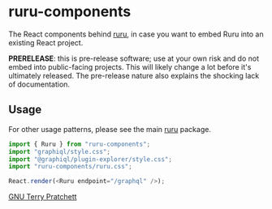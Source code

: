 # ruru-components

The React components behind [ruru][], in case you want to embed Ruru into an
existing React project.

**PRERELEASE**: this is pre-release software; use at your own risk and do not
embed into public-facing projects. This will likely change a lot before it's
ultimately released. The pre-release nature also explains the shocking lack of
documentation.

## Usage

For other usage patterns, please see the main [ruru][] package.

```js
import { Ruru } from "ruru-components";
import "graphiql/style.css";
import "@graphiql/plugin-explorer/style.css";
import "ruru-components/ruru.css";

React.render(<Ruru endpoint="/graphql" />);
```

[GNU Terry Pratchett](http://www.gnuterrypratchett.com/)

[ruru]: https://www.npmjs.com/package/ruru
